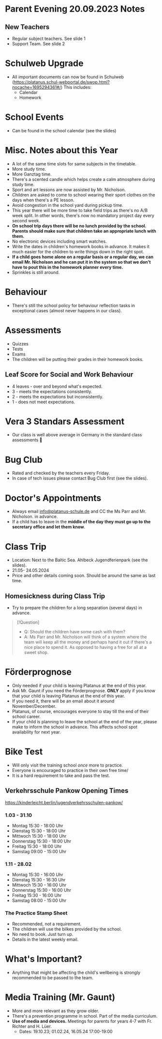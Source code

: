 # Parent Evening 20.09.2023 Notes

## New Teachers
- Regular subject teachers. See slide 1
- Support Team. See slide 2
# Schulweb Upgrade
- All important documents can now be found in Schulweb (https://platanus.schul-webportal.de/swop.html?nocache=1695294361#/)
This includes:
	- Calendar
	- Homework
# School Events
- Can be found in the school calendar (see the slides)
# Misc. Notes about this Year
- A lot of the same time slots for same subjects in the timetable.
- More study time.
- More Ganztag time.
- There's a scented candle which helps create a calm atmosphere during study time.
- Sport and art lessons are now assisted by Mr. Nicholson.
- Children are asked to come to school wearing their sport clothes on the days when there's a PE lesson.
- Avoid congestion in the school yard during pickup time.
- This year there will be more time to take field trips as there's no A/B week split. In other words, there's now no mandatory project day every second week.
- **On school trip days there will be no lunch provided by the school. Parents should make sure that children take an appropriate lunch with them.**
- No electronic devices including smart watches.
- Write the dates in children's homework books in advance. It makes it much easier for the children to write things down in the right spot.
- **If a child goes home alone on a regular basis or a regular day, we can email Mr. Nicholson and he can put it in the system so that we don't have to pout this in the homework planner every time.**
- Sprinkles is still around.
# Behaviour
- There's still the school policy for behaviour reflection tasks in exceptional  cases (almost never happens in our class).

# Assessments
- Quizzes
- Tests
- Exams
- The children will be putting their grades in their homework books.
## Leaf Score for Social and Work Behaviour
- 4 leaves - over and beyond what's expected.
- 3 - meets the expectations consistently.
- 2 - meets the expectations but inconsistently.
- 1 - does not meet expectations.
# Vera 3 Standars Assessment
- Our class is well above average in Germany in the standard class assessments 🎉
# Bug Club
- Rated and checked by the teachers every Friday.
- In case of tech issues please contact Bug Club first (see the slides).

# Doctor's Appointments
- Always email info@platanus-schule.de and CC the Ms Parr and Mr. Nicholson. in advance.
- If a child has to leave in the **middle of the day they must go up to the secretary office and let them know**.

# Class Trip
- Location: Next to the Baltic Sea. Ahlbeck Jugendferienpark (see the slides).
- 21.05- 24.05.2024
- Price and other details coming soon. Should be around the same as last time.
## Homesickness during Class Trip
- Try to prepare the children for a long separation (several days) in advance.
>[!Question]
>	- Q: Should the children have some cash with them?
>	- A: Ms Parr and Mr. Nicholson will think of a system where the team will keep all the money and perhaps hand it out if there's a nice place to spend it. As opposed to having a free for all at a sweet shop.

# Förderprognose
- Only needed if your child is leaving Platanus at the end of this year.
- Ask Mr. Gaunt if you need the Förderprognose. **ONLY** apply if you know that your child is leaving Platanus at the end of this year.
- If you need it, there will be an email about it around November/December.
- Platanus, of course, encourages everyone to stay till the end of their school career.
- If your child is planning to leave the school at the end of the year, please make to inform the school in advance. This affects school spot availability for next year.

# Bike Test
- Will only visit the training school *once* more to practice.
- Everyone is encouraged to practice in their own free time/
- It is a hard requirement to take  and pass the test.
## Verkehrsschule Pankow Opening Times
https://kinderleicht.berlin/jugendverkehrsschulen-pankow/
### 1.03 - 31.10

- Montag 15:30 - 18:00 Uhr
- Dienstag 15:30 - 18:00 Uhr
- Mittwoch 15:30 - 18:00 Uhr
- Donnerstag 15:30 - 18:00 Uhr
- Freitag 15:30 - 18:00 Uhr
- Samstag 09:00 - 15:00 Uhr
### 1.11 - 28.02

- Montag 15:30 - 16:00 Uhr
- Dienstag 15:30 - 16:30 Uhr
- Mittwoch 15:30 - 16:00 Uhr
- Donnerstag 15:30 - 16:00 Uhr
- Freitag 15:30 - 16:00 Uhr
- Samstag 08:00 - 15:00 Uhr
### The Practice Stamp Sheet
- Recommended, not a requirement.
- The children will use the bilkes provided by the school.
- No need to book. Just turn up.
- Details in the latest weekly email.

# What's Important?
- Anything that might be affecting the child's wellbeing is strongly recommended to be passed to the team.

# Media Training (Mr. Gaunt)
- More and more relevant as they grow older.
- There's a prevention programme in school. Part of the media curriculum.
- **Use of media and devices.** Meetings for parents for years 4-7 with Fr. Richter and H. Lüer.
	- Dates: 19.10.23; 01.02.24, 16.05.24 17:00-19:00